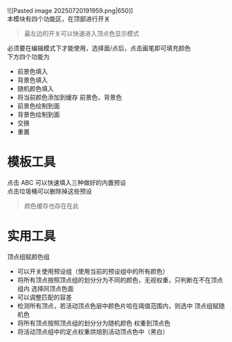 ![[Pasted image 20250720191959.png|650]]  
本模块有四个功能区，在顶部进行开关  
> 最左边的开关可以快速进入顶点色显示模式  

必须要在编辑模式下才能使用，选择面/点后，点击画笔即可填充颜色  
下方四个功能为  
- 前景色填入
- 背景色填入
- 随机颜色填入
- 将当前颜色添加到缓存
前景色，背景色  
- 前景色绘制到面
- 背景色绘制到面
- 交换
- 重置

# 模板工具
点击 ABC 可以快速填入三种做好的内置预设  
点击垃圾桶可以删除掉这些预设  
> 颜色缓存也存在在此  

# 实用工具
顶点组赋颜色组  
- 可以开关使用预设组（使用当前的预设组中的所有颜色）
- 将所有顶点按照顶点组的划分分为不同的颜色，无视权重，只判断在不在顶点组内
选择同顶点色面
- 可以调整匹配的容差
- 检测所有顶点，若活动顶点色层中颜色片哈在阈值范围内，则选中
顶点组赋随机色
- 将所有顶点按照顶点组的划分分为随机颜色
权重到顶点色
- 将活动顶点组中的定点权重烘焙到活动顶点色中（黑白）
